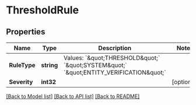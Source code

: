 # ThresholdRule

## Properties

Name | Type | Description | Notes
------------ | ------------- | ------------- | -------------
**RuleType** | **string** | Values: &#x60;\&quot;THRESHOLD\&quot;&#x60;  &#x60;\&quot;SYSTEM\&quot;&#x60;  &#x60;\&quot;ENTITY_VERIFICATION\&quot;&#x60; | 
**Severity** | **int32** |  | [optional] 

[[Back to Model list]](../README.md#documentation-for-models) [[Back to API list]](../README.md#documentation-for-api-endpoints) [[Back to README]](../README.md)


